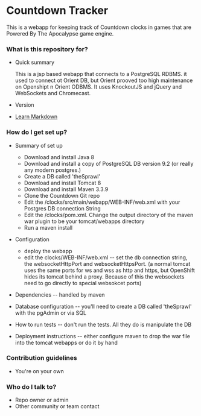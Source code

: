 # Countdown Tracker #

This is a webapp for keeping track of Countdown clocks in games that are Powered By The Apocalypse game engine.

### What is this repository for? ###

* Quick summary 

    This is a jsp based webapp that connects to a PostgreSQL RDBMS.  it used to connect ot Orient DB, but Orient prooved too high maintenance on Openshipt n Orient ODBMS.  It uses KnockoutJS and jQuery and WebSockets and Chromecast.

* Version

* [Learn Markdown](https://bitbucket.org/tutorials/markdowndemo)

### How do I get set up? ###

* Summary of set up

    * Download and install Java 8
    * Download and install a copy of PostgreSQL DB version 9.2 (or really any modern postgres.)
    * Create a DB called 'theSprawl'
    * Download and install Tomcat 8
    * Download and install Maven 3.3.9
    * Clone the Countdown Git repo
    * Edit the /clocks/src/main/webapp/WEB-INF/web.xml with your Postgres DB connection String
    * Edit the /clocks/pom.xml.  Change the output directory of the maven war plugin to be your tomcat/webapps directory
    * Run a maven install


* Configuration
    * deploy the webapp
    * edit the clocks/WEB-INF/web.xml -- set the db connection string, the websocketHttpPort and websocketHttpsPort.  (a normal tomcat uses the same ports for ws and wss as http and https, but OpenShift hides its tomcat behind a proxy.  Because of this the websockets need to go directly to special websokcet ports)
 
* Dependencies -- handled by maven

* Database configuration -- you'll need to create a DB called 'theSprawl' with the pgAdmin or via SQL

* How to run tests -- don't run the tests.  All they do is manipulate the DB

* Deployment instructions --  either configure maven to drop the war file into the tomcat webapps or do it by hand

### Contribution guidelines ###

* You're on your own

### Who do I talk to? ###

* Repo owner or admin
* Other community or team contact
